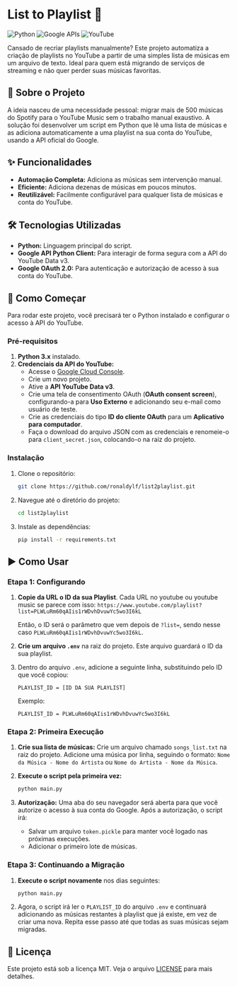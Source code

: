 # List to Playlist 🎵

![Python](https://img.shields.io/badge/Python-3776AB?style=for-the-badge&logo=python&logoColor=white)
![Google APIs](https://img.shields.io/badge/Google%20APIs-4285F4?style=for-the-badge&logo=google&logoColor=white)
![YouTube](https://img.shields.io/badge/YouTube-%23FF0000.svg?style=for-the-badge&logo=youtube&logoColor=white)

Cansado de recriar playlists manualmente? Este projeto automatiza a criação de playlists no YouTube a partir de uma simples lista de músicas em um arquivo de texto. Ideal para quem está migrando de serviços de streaming e não quer perder suas músicas favoritas.

## 📖 Sobre o Projeto

A ideia nasceu de uma necessidade pessoal: migrar mais de 500 músicas do Spotify para o YouTube Music sem o trabalho manual exaustivo. A solução foi desenvolver um script em Python que lê uma lista de músicas e as adiciona automaticamente a uma playlist na sua conta do YouTube, usando a API oficial do Google.

## ✨ Funcionalidades

* **Automação Completa:** Adiciona as músicas sem intervenção manual.
* **Eficiente:** Adiciona dezenas de músicas em poucos minutos.
* **Reutilizável:** Facilmente configurável para qualquer lista de músicas e conta do YouTube.

## 🛠️ Tecnologias Utilizadas

* **Python:** Linguagem principal do script.
* **Google API Python Client:** Para interagir de forma segura com a API do YouTube Data v3.
* **Google OAuth 2.0:** Para autenticação e autorização de acesso à sua conta do YouTube.

## 🚀 Como Começar

Para rodar este projeto, você precisará ter o Python instalado e configurar o acesso à API do YouTube.

### Pré-requisitos

1.  **Python 3.x** instalado.
2.  **Credenciais da API do YouTube:**
    * Acesse o [Google Cloud Console](https://console.cloud.google.com/).
    * Crie um novo projeto.
    * Ative a **API YouTube Data v3**.
    * Crie uma tela de consentimento OAuth (**OAuth consent screen**), configurando-a para **Uso Externo** e adicionando seu e-mail como usuário de teste.
    * Crie as credenciais do tipo **ID do cliente OAuth** para um **Aplicativo para computador**.
    * Faça o download do arquivo JSON com as credenciais e renomeie-o para `client_secret.json`, colocando-o na raiz do projeto.

### Instalação

1.  Clone o repositório:
    ```bash
    git clone https://github.com/ronaldylf/list2playlist.git
    ```
2.  Navegue até o diretório do projeto:
    ```bash
    cd list2playlist
    ```
3.  Instale as dependências:
    ```bash
    pip install -r requirements.txt
    ```

## ▶️ Como Usar

### Etapa 1: Configurando

1.  **Copie da URL o ID da sua Playlist**. 
    Cada URL no youtube ou youtube music se parece com isso:
    `https://www.youtube.com/playlist?list=PLWLuRm60qAIis1rWDvhDvuwYc5wo3I6kL`

    Então, o ID será o parâmetro que vem depois de `?list=`, sendo nesse caso `PLWLuRm60qAIis1rWDvhDvuwYc5wo3I6kL`.

2.  **Crie um arquivo `.env`** na raiz do projeto. Este arquivo guardará o ID da sua playlist.

3.  Dentro do arquivo `.env`, adicione a seguinte linha, substituindo pelo ID que você copiou:
    ```
    PLAYLIST_ID = [ID DA SUA PLAYLIST]
    ```
    Exemplo:
    ```
    PLAYLIST_ID = PLWLuRm60qAIis1rWDvhDvuwYc5wo3I6kL
    ```

### Etapa 2: Primeira Execução

1.  **Crie sua lista de músicas:**
    Crie um arquivo chamado `songs_list.txt` na raiz do projeto. Adicione uma música por linha, seguindo o formato: `Nome da Música - Nome do Artista` ou `Nome do Artista - Nome da Música`.

2.  **Execute o script pela primeira vez:**
    ```bash
    python main.py
    ```

3.  **Autorização:**
    Uma aba do seu navegador será aberta para que você autorize o acesso à sua conta do Google. Após a autorização, o script irá:
    * Salvar um arquivo `token.pickle` para manter você logado nas próximas execuções.
    * Adicionar o primeiro lote de músicas.

### Etapa 3: Continuando a Migração

1.  **Execute o script novamente** nos dias seguintes:
    ```bash
    python main.py
    ```
2.  Agora, o script irá ler o `PLAYLIST_ID` do arquivo `.env` e continuará adicionando as músicas restantes à playlist que já existe, em vez de criar uma nova. Repita esse passo até que todas as suas músicas sejam migradas.

## 📄 Licença

Este projeto está sob a licença MIT. Veja o arquivo [LICENSE](LICENSE.md) para mais detalhes.